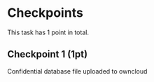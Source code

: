 # Checkpoints

This task has 1 point in total. 

## Checkpoint 1 (1pt)

Confidential database file uploaded to owncloud
